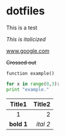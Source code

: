 # dotfiles

This is a test

*This is italicized*

www.google.com

~~Crossed out~~

```
function example()
```

```python
for x in range(0,3):
print "example."
```

|Title1 | Title2|
|:-------:|-------:|
|1      |2      |
|**bold 1**|*ital 2*|
